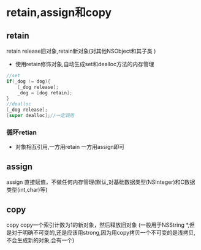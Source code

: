 # retain,assign和copy
## retain
retain release旧对象,retain新对象(对其他NSObject和其子类 )
* 使用retain修饰对象,自动生成set和dealloc方法的内存管理

```objectivec
//set
if(_dog != dog){
    [_dog release];
    _dog = [dog retain];
}
//dealloc
[_dog release];
[super dealloc];//一定调用
```
### 循环retian
* 对象相互引用,一方用retain 一方用assign即可

## assign
assign 直接赋值，不做任何内存管理(默认,对基础数据类型(NSInteger)和C数据类型(int,char)等)

## copy
copy copy一个索引计数为1的新对象，然后释放旧对象
(一般用于NSString *,但是对于明确不可变的,还是应该用strong,因为用copy拷贝一个不可变的是浅拷贝,不会生成新的对象,会有一个)

